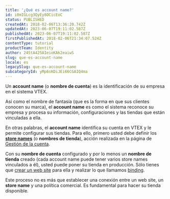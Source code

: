 ```yaml
---
title: '¿Qué es account name?'
id: i0mIGLcg3QyEy8OCicEoC
status: PUBLISHED
createdAt: 2018-02-06T13:36:20.742Z
updatedAt: 2023-06-07T19:11:02.587Z
publishedAt: 2023-06-07T19:11:02.587Z
firstPublishedAt: 2018-02-06T21:34:07.524Z
contentType: tutorial
productTeam: Identity
author: 245tA425AIeioKAk2eaiwS
slug: que-es-account-name
locale: es
legacySlug: que-es-account-name
subcategoryId: yMp6sKDiJEi66CGAIQ4ma
---
```


Un __account name__ (o __nombre de cuenta__) es la identificación de su empresa en el sistema VTEX. 

Así como el nombre de fantasía (que es la forma en que sus clientes conocen su marca), el __account name__ es como el sistema reconoce su empresa y procesa su información, configuraciones y las tiendas que están vinculadas a ella.

En otras palabras, el __account name__ identifica su cuenta en VTEX y le permite configurar sus tiendas. Para ello, primero usted debe definir los [__store names__](/es/tutorial/que-es-el-store-name) (o __nombres de tienda__), acción realizada en la página de [Gestión de la cuenta](https://help.vtex.com/es/tutorial/account-details-page--2vhUVOKfCaswqLguT2F9xq).

Con su __nombre de cuenta__ configurado y por lo menos un __nombre de tienda__ creado (cada account name puede tener varios store names vinculados a él), usted puede poner su tienda en producción. Sólo tienes que [crear un web site](/es/tutorial/como-crear-un-web-site) para ella y realizar lo que llamamos [binding](/es/tutorial/que-es-binding).

Este proceso no es más que establecer una conexión entre un web site, un __store name__ y una política comercial. Es fundamental para hacer su tienda disponible.

